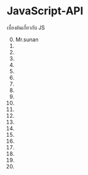 # JavaScript-API
เบื่องต้นเกี่ยวกับ JS

0. Mr.sunan
1.
2.
3.
4.
5.
6.
7.
8.
9.
10.
11.
12.
13.
14.
15.
16.
17.
18.
19.
20.


